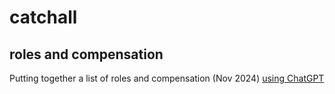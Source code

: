 # catchall

## roles and compensation

Putting together a list of roles and compensation (Nov 2024) [using ChatGPT](https://chatgpt.com/c/67435cea-54b0-800c-9110-daa9a15a4ffd)